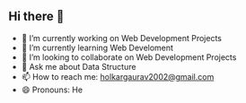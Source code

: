 ## Hi there 👋



- 🔭 I’m currently working on Web Development Projects
- 🌱 I’m currently learning Web Develoment
- 👯 I’m looking to collaborate on Web Development Projects
- 💬 Ask me about Data Structure
- 📫 How to reach me: holkargaurav2002@gmail.com
- 😄 Pronouns: He

